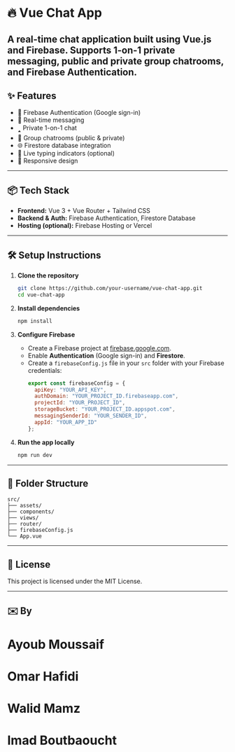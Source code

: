 # 🔥 Vue Chat App

A real-time chat application built using **Vue.js** and **Firebase**. Supports 1-on-1 private messaging, public and private group chatrooms, and Firebase Authentication.
---

## ✨ Features

- 🔐 Firebase Authentication (Google sign-in)
- 💬 Real-time messaging
- 🢑 Private 1-on-1 chat
- 🧵 Group chatrooms (public & private)
- 🌐 Firestore database integration
- 🔔 Live typing indicators (optional)
- 📱 Responsive design

---

## 📦 Tech Stack

- **Frontend:** Vue 3 + Vue Router + Tailwind CSS
- **Backend & Auth:** Firebase Authentication, Firestore Database
- **Hosting (optional):** Firebase Hosting or Vercel

---

## 🛠️ Setup Instructions

1. **Clone the repository**
   ```bash
   git clone https://github.com/your-username/vue-chat-app.git
   cd vue-chat-app
   ```

2. **Install dependencies**
   ```bash
   npm install
   ```

3. **Configure Firebase**
   - Create a Firebase project at [firebase.google.com](https://firebase.google.com).
   - Enable **Authentication** (Google sign-in) and **Firestore**.
   - Create a `firebaseConfig.js` file in your `src` folder with your Firebase credentials:
     ```js
     export const firebaseConfig = {
       apiKey: "YOUR_API_KEY",
       authDomain: "YOUR_PROJECT_ID.firebaseapp.com",
       projectId: "YOUR_PROJECT_ID",
       storageBucket: "YOUR_PROJECT_ID.appspot.com",
       messagingSenderId: "YOUR_SENDER_ID",
       appId: "YOUR_APP_ID"
     };
     ```

4. **Run the app locally**
   ```bash
   npm run dev
   ```

---

## 📁 Folder Structure

```
src/
├── assets/
├── components/
├── views/
├── router/
├── firebaseConfig.js
└── App.vue
```

---

## 📄 License

This project is licensed under the MIT License.

---

## ✉️ By

# Ayoub Moussaif 
# Omar Hafidi
# Walid Mamz
# Imad Boutbaoucht

